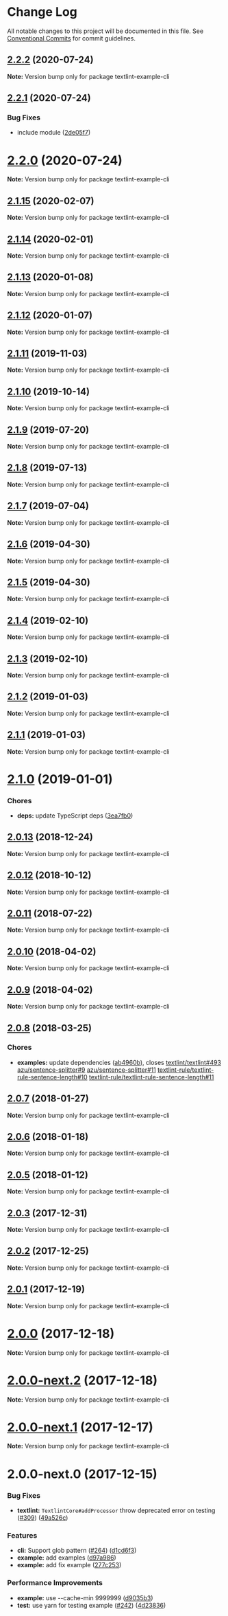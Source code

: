 # Change Log

All notable changes to this project will be documented in this file.
See [Conventional Commits](https://conventionalcommits.org) for commit guidelines.

<a name="2.2.2"></a>
## [2.2.2](https://github.com/textlint/textlint/compare/textlint-example-cli@2.2.1...textlint-example-cli@2.2.2) (2020-07-24)

**Note:** Version bump only for package textlint-example-cli





<a name="2.2.1"></a>
## [2.2.1](https://github.com/textlint/textlint/compare/textlint-example-cli@2.2.0...textlint-example-cli@2.2.1) (2020-07-24)


### Bug Fixes

* include module ([2de05f7](https://github.com/textlint/textlint/commit/2de05f7))





<a name="2.2.0"></a>
# [2.2.0](https://github.com/textlint/textlint/compare/textlint-example-cli@2.1.15...textlint-example-cli@2.2.0) (2020-07-24)

**Note:** Version bump only for package textlint-example-cli





<a name="2.1.15"></a>
## [2.1.15](https://github.com/textlint/textlint/compare/textlint-example-cli@2.1.14...textlint-example-cli@2.1.15) (2020-02-07)

**Note:** Version bump only for package textlint-example-cli





<a name="2.1.14"></a>
## [2.1.14](https://github.com/textlint/textlint/compare/textlint-example-cli@2.1.13...textlint-example-cli@2.1.14) (2020-02-01)

**Note:** Version bump only for package textlint-example-cli





<a name="2.1.13"></a>
## [2.1.13](https://github.com/textlint/textlint/compare/textlint-example-cli@2.1.12...textlint-example-cli@2.1.13) (2020-01-08)

**Note:** Version bump only for package textlint-example-cli





<a name="2.1.12"></a>
## [2.1.12](https://github.com/textlint/textlint/compare/textlint-example-cli@2.1.10...textlint-example-cli@2.1.12) (2020-01-07)

**Note:** Version bump only for package textlint-example-cli





<a name="2.1.11"></a>
## [2.1.11](https://github.com/textlint/textlint/compare/textlint-example-cli@2.1.10...textlint-example-cli@2.1.11) (2019-11-03)

**Note:** Version bump only for package textlint-example-cli





<a name="2.1.10"></a>
## [2.1.10](https://github.com/textlint/textlint/compare/textlint-example-cli@2.1.9...textlint-example-cli@2.1.10) (2019-10-14)

**Note:** Version bump only for package textlint-example-cli





<a name="2.1.9"></a>
## [2.1.9](https://github.com/textlint/textlint/compare/textlint-example-cli@2.1.6...textlint-example-cli@2.1.9) (2019-07-20)

**Note:** Version bump only for package textlint-example-cli





<a name="2.1.8"></a>
## [2.1.8](https://github.com/textlint/textlint/compare/textlint-example-cli@2.1.6...textlint-example-cli@2.1.8) (2019-07-13)

**Note:** Version bump only for package textlint-example-cli





<a name="2.1.7"></a>
## [2.1.7](https://github.com/textlint/textlint/compare/textlint-example-cli@2.1.6...textlint-example-cli@2.1.7) (2019-07-04)

**Note:** Version bump only for package textlint-example-cli





<a name="2.1.6"></a>
## [2.1.6](https://github.com/textlint/textlint/compare/textlint-example-cli@2.1.5...textlint-example-cli@2.1.6) (2019-04-30)

**Note:** Version bump only for package textlint-example-cli





<a name="2.1.5"></a>
## [2.1.5](https://github.com/textlint/textlint/compare/textlint-example-cli@2.1.4...textlint-example-cli@2.1.5) (2019-04-30)

**Note:** Version bump only for package textlint-example-cli





<a name="2.1.4"></a>
## [2.1.4](https://github.com/textlint/textlint/compare/textlint-example-cli@2.1.3...textlint-example-cli@2.1.4) (2019-02-10)

**Note:** Version bump only for package textlint-example-cli





<a name="2.1.3"></a>
## [2.1.3](https://github.com/textlint/textlint/compare/textlint-example-cli@2.1.2...textlint-example-cli@2.1.3) (2019-02-10)

**Note:** Version bump only for package textlint-example-cli





<a name="2.1.2"></a>
## [2.1.2](https://github.com/textlint/textlint/compare/textlint-example-cli@2.1.1...textlint-example-cli@2.1.2) (2019-01-03)

**Note:** Version bump only for package textlint-example-cli





<a name="2.1.1"></a>
## [2.1.1](https://github.com/textlint/textlint/compare/textlint-example-cli@2.1.0...textlint-example-cli@2.1.1) (2019-01-03)

**Note:** Version bump only for package textlint-example-cli





<a name="2.1.0"></a>
# [2.1.0](https://github.com/textlint/textlint/compare/textlint-example-cli@2.0.13...textlint-example-cli@2.1.0) (2019-01-01)


### Chores

* **deps:** update TypeScript deps ([3ea7fb0](https://github.com/textlint/textlint/commit/3ea7fb0))




<a name="2.0.13"></a>
## [2.0.13](https://github.com/textlint/textlint/compare/textlint-example-cli@2.0.11...textlint-example-cli@2.0.13) (2018-12-24)




**Note:** Version bump only for package textlint-example-cli

<a name="2.0.12"></a>
## [2.0.12](https://github.com/textlint/textlint/compare/textlint-example-cli@2.0.11...textlint-example-cli@2.0.12) (2018-10-12)




**Note:** Version bump only for package textlint-example-cli

<a name="2.0.11"></a>
## [2.0.11](https://github.com/textlint/textlint/compare/textlint-example-cli@2.0.10...textlint-example-cli@2.0.11) (2018-07-22)




**Note:** Version bump only for package textlint-example-cli

<a name="2.0.10"></a>
## [2.0.10](https://github.com/textlint/textlint/compare/textlint-example-cli@2.0.9...textlint-example-cli@2.0.10) (2018-04-02)




**Note:** Version bump only for package textlint-example-cli

<a name="2.0.9"></a>
## [2.0.9](https://github.com/textlint/textlint/compare/textlint-example-cli@2.0.8...textlint-example-cli@2.0.9) (2018-04-02)




**Note:** Version bump only for package textlint-example-cli

<a name="2.0.8"></a>
## [2.0.8](https://github.com/textlint/textlint/compare/textlint-example-cli@2.0.7...textlint-example-cli@2.0.8) (2018-03-25)


### Chores

* **examples:** update dependencies ([ab4960b](https://github.com/textlint/textlint/commit/ab4960b)), closes [textlint/textlint#493](https://github.com/textlint/textlint/issues/493) [azu/sentence-splitter#9](https://github.com/azu/sentence-splitter/issues/9) [azu/sentence-splitter#11](https://github.com/azu/sentence-splitter/issues/11) [textlint-rule/textlint-rule-sentence-length#10](https://github.com/textlint-rule/textlint-rule-sentence-length/issues/10) [textlint-rule/textlint-rule-sentence-length#11](https://github.com/textlint-rule/textlint-rule-sentence-length/issues/11)




<a name="2.0.7"></a>
## [2.0.7](https://github.com/textlint/textlint/compare/textlint-example-cli@2.0.6...textlint-example-cli@2.0.7) (2018-01-27)




**Note:** Version bump only for package textlint-example-cli

<a name="2.0.6"></a>
## [2.0.6](https://github.com/textlint/textlint/compare/textlint-example-cli@2.0.5...textlint-example-cli@2.0.6) (2018-01-18)




**Note:** Version bump only for package textlint-example-cli

<a name="2.0.5"></a>
## [2.0.5](https://github.com/textlint/textlint/compare/textlint-example-cli@2.0.4...textlint-example-cli@2.0.5) (2018-01-12)




**Note:** Version bump only for package textlint-example-cli

<a name="2.0.3"></a>
## [2.0.3](https://github.com/textlint/textlint/compare/textlint-example-cli@2.0.2...textlint-example-cli@2.0.3) (2017-12-31)




**Note:** Version bump only for package textlint-example-cli

<a name="2.0.2"></a>
## [2.0.2](https://github.com/textlint/textlint/compare/textlint-example-cli@2.0.1...textlint-example-cli@2.0.2) (2017-12-25)




**Note:** Version bump only for package textlint-example-cli

<a name="2.0.1"></a>
## [2.0.1](https://github.com/textlint/textlint/compare/textlint-example-cli@2.0.0...textlint-example-cli@2.0.1) (2017-12-19)




**Note:** Version bump only for package textlint-example-cli

<a name="2.0.0"></a>
# [2.0.0](https://github.com/textlint/textlint/compare/textlint-example-cli@2.0.0-next.2...textlint-example-cli@2.0.0) (2017-12-18)




**Note:** Version bump only for package textlint-example-cli

<a name="2.0.0-next.2"></a>
# [2.0.0-next.2](https://github.com/textlint/textlint/compare/textlint-example-cli@2.0.0-next.1...textlint-example-cli@2.0.0-next.2) (2017-12-18)




**Note:** Version bump only for package textlint-example-cli

<a name="2.0.0-next.1"></a>
# [2.0.0-next.1](https://github.com/textlint/textlint/compare/textlint-example-cli@2.0.0-next.0...textlint-example-cli@2.0.0-next.1) (2017-12-17)




**Note:** Version bump only for package textlint-example-cli

<a name="2.0.0-next.0"></a>
# 2.0.0-next.0 (2017-12-15)


### Bug Fixes

* **textlint:** `TextlintCore#addProcessor` throw deprecated error on testing ([#309](https://github.com/textlint/textlint/issues/309)) ([49a526c](https://github.com/textlint/textlint/commit/49a526c))


### Features

* **cli:** Support glob pattern ([#264](https://github.com/textlint/textlint/issues/264)) ([d1cd6f3](https://github.com/textlint/textlint/commit/d1cd6f3))
* **example:** add examples ([d97a986](https://github.com/textlint/textlint/commit/d97a986))
* **example:** add fix example ([277c253](https://github.com/textlint/textlint/commit/277c253))


### Performance Improvements

* **example:** use --cache-min 9999999 ([d9035b3](https://github.com/textlint/textlint/commit/d9035b3))
* **test:** use yarn for testing example ([#242](https://github.com/textlint/textlint/issues/242)) ([4d23836](https://github.com/textlint/textlint/commit/4d23836))
